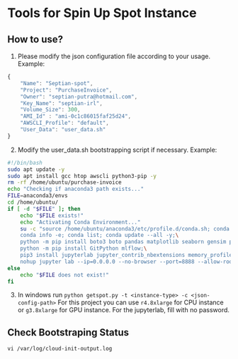 # Tools for Spin Up Spot Instance
## How to use?
1. Please modify the json configuration file according to your usage. Example:
```javascript
{
    "Name": "Septian-spot",
    "Project": "PurchaseInvoice",
    "Owner": "septian-putra@hotmail.com",
    "Key_Name": "septian-irl",
    "Volume_Size": 300,
    "AMI_Id" : "ami-0c1c86015faf25d24",
    "AWSCLI_Profile": "default",
    "User_Data": "user_data.sh"
}
```
2. Modify the user_data.sh bootstrapping script if necessary. Example:
```bash
#!/bin/bash
sudo apt update -y
sudo apt install gcc htop awscli python3-pip -y
rm -rf /home/ubuntu/purchase-invoice
echo "Checking if anaconda3 path exists..."
FILE=anaconda3/envs
cd /home/ubuntu/
if [ -d "$FILE" ]; then
    echo "$FILE exists!"
    echo "Activating Conda Environment..."
    su -c "source /home/ubuntu/anaconda3/etc/profile.d/conda.sh; conda init bash; conda activate tensorflow2_p36;\
    conda info -e; conda list; conda update --all -y;\
    python -m pip install boto3 boto pandas matplotlib seaborn gensim pyarrow scikit-learn joblib;\
    python -m pip install GitPython mlflow;\
    pip3 install jupyterlab jupyter_contrib_nbextensions memory_profiler;\
    nohup jupyter lab --ip=0.0.0.0 --no-browser --port=8888 --allow-root &" ubuntu
else
    echo "$FILE does not exist!"
fi

```
3. In windows run `python getspot.py -t <instance-type> -c <json-config-path>`
For this project you can use `r4.8xlarge` for CPU instance or `g3.8xlarge` for GPU instance.
For the jupyterlab, fill with no password.

## Check Bootstraping Status
`vi /var/log/cloud-init-output.log`
